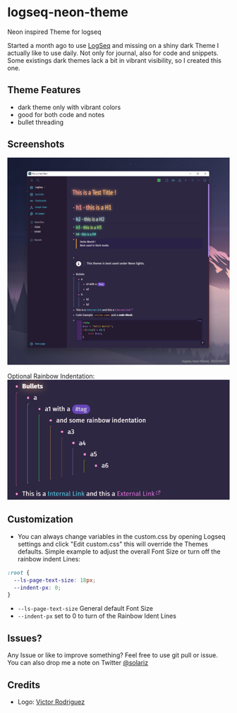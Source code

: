 # logseq-neon-theme
Neon inspired Theme for logseq


Started a month ago to use [LogSeq](https://github.com/logseq/logseq) and missing on a shiny dark Theme I actually like to use daily. Not only for journal, also for code and snippets. Some existings dark themes lack a bit in vibrant visibility, so I created this one.

## Theme Features
- dark theme only with vibrant colors
- good for both code and notes
- bullet threading

## Screenshots
![Screenshot](img/screenshot.png "Theme Screenshot")

Optional Rainbow Indentation:
![Screenshot](img/screenshot_20220427-115320.png "Rainbow Indentation")



## Customization
- You can always change variables in the custom.css by opening Logseq settings and click "Edit custom.css" this will override the Themes defaults. 
Simple example to adjust the overall Font Size or turn off the rainbow indent Lines:

```css
:root {
  --ls-page-text-size: 18px;
  --indent-px: 0;
}
```
- `--ls-page-text-size` General default Font Size
- `--indent-px` set to 0 to turn of the Rainbow Ident Lines




## Issues?
Any Issue or like to improve something? Feel free to use git pull or issue. You can also drop me a note on Twitter [@solariz](https://twitter.com/solariz)

## Credits
- Logo: [Victor Rodriguez](https://unsplash.com/@vimarovi)
